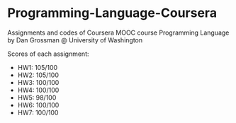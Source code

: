 # Programming-Language-Coursera
Assignments and codes of Coursera MOOC course Programming Language by Dan Grossman @ University of Washington  
  
Scores of each assignment:
* HW1: 105/100
* HW2: 105/100
* HW3: 100/100
* HW4: 100/100
* HW5:  98/100
* HW6: 100/100  
* HW7: 100/100
